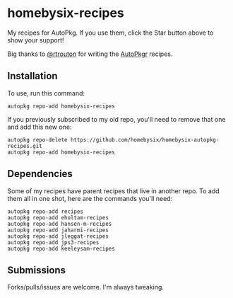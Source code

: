 # homebysix-recipes

My recipes for AutoPkg. If you use them, click the Star button above to show your support!

Big thanks to [@rtrouton](https://github.com/rtrouton) for writing the [AutoPkgr](https://github.com/lindegroup/autopkgr) recipes.


## Installation

To use, run this command:

```
autopkg repo-add homebysix-recipes
```

If you previously subscribed to my old repo, you'll need to remove that one and add this new one:

```
autopkg repo-delete https://github.com/homebysix/homebysix-autopkg-recipes.git
autopkg repo-add homebysix-recipes
```


## Dependencies

Some of my recipes have parent recipes that live in another repo. To add them all in one shot, here are the commands you'll need:

```
autopkg repo-add recipes
autopkg repo-add eholtam-recipes
autopkg repo-add hansen-m-recipes
autopkg repo-add jaharmi-recipes
autopkg repo-add jleggat-recipes
autopkg repo-add jps3-recipes
autopkg repo-add keeleysam-recipes
```


## Submissions

Forks/pulls/issues are welcome. I'm always tweaking.
